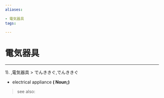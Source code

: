 ```yaml
---
aliases:
    
- 電気器具
tags:
    
---
```


# 電気器具
---
1).
,電気器具 > でんききぐ,でんききぐ

- electrical appliance
**( Noun;)**
> see also: 
            